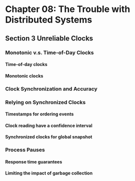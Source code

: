 # Chapter 08: The Trouble with Distributed Systems

## Section 3 Unreliable Clocks

### Monotonic v.s. Time-of-Day Clocks

#### Time-of-day clocks

#### Monotonic clocks

### Clock Synchronization and Accuracy

### Relying on Synchronized Clocks

#### Timestamps for ordering events

#### Clock reading have a confidence interval

#### Synchronized clocks for global snapshot

### Process Pauses

#### Response time guarantees

#### Limiting the impact of garbage collection

